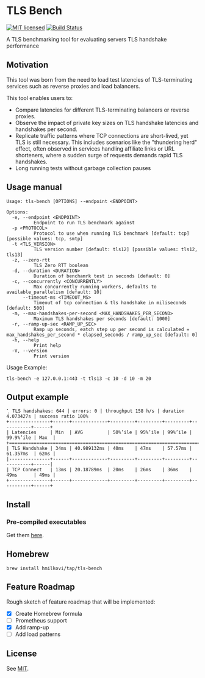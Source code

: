 # TLS Bench
[![MIT licensed][mit-badge]][mit-url]
[![Build Status][actions-badge]][actions-url]

[mit-badge]: https://img.shields.io/badge/license-MIT-blue.svg
[mit-url]: https://github.com/hmilkovi/tls-bench/blob/main/LICENSE
[actions-badge]: https://github.com/hmilkovi/tls-bench/actions/workflows/ci.yml/badge.svg?branch=main
[actions-url]: https://github.com/hmilkovi/tls-bench/actions/workflows/ci.yml

A TLS benchmarking tool for evaluating servers TLS handshake performance

## Motivation
This tool was born from the need to load test latencies of TLS-terminating services such as reverse proxies and load balancers.

This tool enables users to:
* Compare latencies for different TLS-terminating balancers or reverse proxies.
* Observe the impact of private key sizes on TLS handshake latencies and handshakes per second.
* Replicate traffic patterns where TCP connections are short-lived, yet TLS is still necessary. This includes scenarios like the "thundering herd" effect, often observed in services handling affiliate links or URL shorteners, where a sudden surge of requests demands rapid TLS handshakes.
* Long running tests without garbage collection pauses

## Usage manual
```console
Usage: tls-bench [OPTIONS] --endpoint <ENDPOINT>

Options:
  -e, --endpoint <ENDPOINT>
          Endpoint to run TLS benchmark against
  -p <PROTOCOL>
          Protocol to use when running TLS benchmark [default: tcp] [possible values: tcp, smtp]
  -t <TLS_VERSION>
          TLS version number [default: tls12] [possible values: tls12, tls13]
  -z, --zero-rtt
          TLS Zero RTT boolean
  -d, --duration <DURATION>
          Duration of benchamrk test in seconds [default: 0]
  -c, --concurrently <CONCURRENTLY>
          Max concurrently running workers, defaults to available_parallelism [default: 10]
      --timeout-ms <TIMEOUT_MS>
          Timeout of tcp connection & tls handshake in miliseconds [default: 500]
  -m, --max-handshakes-per-second <MAX_HANDSHAKES_PER_SECOND>
          Maximum TLS handshakes per seconds [default: 1000]
  -r, --ramp-up-sec <RAMP_UP_SEC>
          Ramp up seconds, eatch step up per second is calculated = max_handshakes_per_second * elapsed_seconds / ramp_up_sec [default: 0]
  -h, --help
          Print help
  -V, --version
          Print version
```

Usage Example:
```console
tls-bench -e 127.0.0.1:443 -t tls13 -c 10 -d 10 -m 20
```

## Output example
```console
⢁ TLS handshakes: 644 | errors: 0 | throughput 158 h/s | duration 4.073427s | success ratio 100%
+---------------+------+-------------+---------+---------+---------+-----------+------+
| Latencies     | Min  | AVG         | 50%’ile | 95%’ile | 99%’ile | 99.9%’ile | Max  |
+=====================================================================================+
| TLS Handshake | 34ms | 40.989132ms | 40ms    | 47ms    | 57.57ms | 61.357ms  | 62ms |
|---------------+------+-------------+---------+---------+---------+-----------+------|
| TCP Connect   | 13ms | 20.18789ms  | 20ms    | 26ms    | 36ms    | 49ms      | 49ms |
+---------------+------+-------------+---------+---------+---------+-----------+------+
```

## Install

### Pre-compiled executables

Get them [here](https://github.com/hmilkovi/tls-bench/releases).

## Homebrew
```console
brew install hmilkovi/tap/tls-bench
```

## Feature Roadmap
Rough sketch of feature roadmap that will be implemented:
- [x] Create Homebrew formula
- [ ] Prometheus support
- [x] Add ramp-up
- [ ] Add load patterns

## License
See [MIT](LICENSE).

